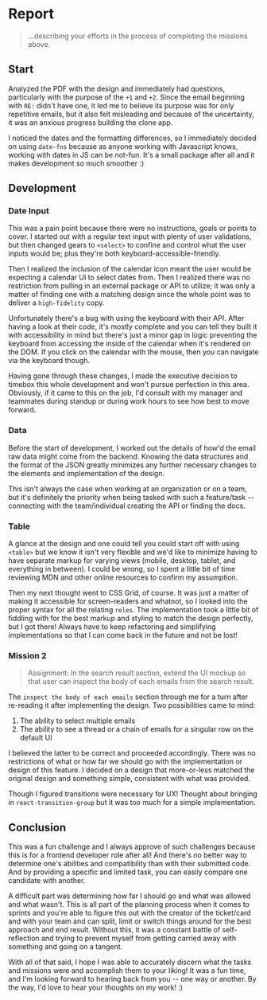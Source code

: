 # Report
> ...describing your efforts in the process of completing the missions above.

## Start
Analyzed the PDF with the design and immediately had questions, particularly with the purpose of the `+1` and `+2`. Since the email beginning with `RE:` didn't have one, it led me to believe its purpose was for only repetitive emails, but it also felt misleading and because of the uncertainty, it was an anxious progress building the clone app.

I noticed the dates and the formatting differences, so I immediately decided on using `date-fns` because as anyone working with Javascript knows, working with dates in JS can be not-fun. It's a small package after all and it makes development so much smoother :)

## Development

### Date Input
This was a pain point because there were no instructions, goals or points to cover. I started out with a regular text input with plenty of user validations, but then changed gears to `<select>` to confine and control what the user inputs would be; plus they're both keyboard-accessible-friendly.

Then I realized the inclusion of the calendar icon meant the user would be expecting a calendar UI to select dates from. Then I realized there was no restriction from pulling in an external package or API to utilize; it was only a matter of finding one with a matching design since the whole point was to deliver a `high-fidelity` copy.

Unfortunately there's a bug with using the keyboard with their API. After having a look at their code, it's mostly complete and you can tell they built it with accessibility in mind but there's just a minor gap in logic preventing the keyboard from accessing the inside of the calendar when it's rendered on the DOM. If you click on the calendar with the mouse, then you can navigate via the keyboard though.

Having gone through these changes, I made the executive decision to timebox this whole development and won't pursue perfection in this area. Obviously, if it came to this on the job, I'd consult with my manager and teammates during standup or during work hours to see how best to move forward.

### Data
Before the start of development, I worked out the details of how'd the email raw data might come from the backend. Knowing the data structures and the format of the JSON greatly minimizes any further necessary changes to the elements and implementation of the design.

This isn't always the case when working at an organization or on a team, but it's definitely the priority when being tasked with such a feature/task -- connecting with the team/individual creating the API or finding the docs.

### Table
A glance at the design and one could tell you could start off with using `<table>` but we know it isn't very flexible and we'd like to minimize having to have separate markup for varying views (mobile, desktop, tablet, and everything in between). I could be wrong, so I spent a little bit of time reviewing MDN and other online resources to confirm my assumption.

Then my next thought went to CSS Grid, of course. It was just a matter of making it accessible for screen-readers and whatnot, so I looked into the proper syntax for all the relating `roles`. The implementation took a little bit of fiddling with for the best markup and styling to match the design perfectly, but I got there! Always have to keep refactoring and simplifying implementations so that I can come back in the future and not be lost!

### Mission 2
> Assignment: In the search result section, extend the UI mockup so that user can inspect the body of each emails from the search result.

The `inspect the body of each emails` section through me for a turn after re-reading it after implementing the design. Two possibilities came to mind:
1. The ability to select multiple emails
2. The ability to see a thread or a chain of emails for a singular row on the default UI

I believed the latter to be correct and proceeded accordingly. There was no restrictions of what or how far we should go with the implementation or design of this feature. I decided on a design that more-or-less matched the original design and something simple, consistent with what was provided.

Though I figured transitions were necessary for UX! Thought about bringing in `react-transition-group` but it was too much for a simple implementation.


## Conclusion
This was a fun challenge and I always approve of such challenges because this is for a frontend developer role after all! And there's no better way to determine one's abilities and compatibility than with their submitted code. And by providing a specific and limited task, you can easily compare one candidate with another.

A difficult part was determining how far I should go and what was allowed and what wasn't. This is all part of the planning process when it comes to sprints and you're able to figure this out with the creator of the ticket/card and with your team and can split, limit or switch things around for the best approach and end result. Without this, it was a constant battle of self-reflection and trying to prevent myself from getting carried away with something and going on a tangent.

With all of that said, I hope I was able to accurately discern what the tasks and missions were and accomplish them to your liking! It was a fun time, and I'm looking forward to hearing back from you -- one way or another. By the way, I'd love to hear your thoughts on my work! :)
